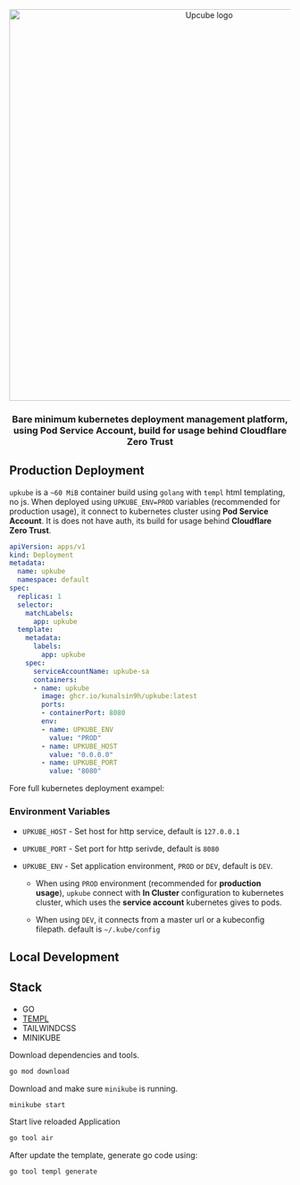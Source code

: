 <div align="center">
  <img src="https://github.com/user-attachments/assets/a07c897e-c66f-47de-ac04-1649e4a3ea48" alt="Upcube logo" width="700px" />  
  <h3>Bare minimum kubernetes deployment management platform, using Pod Service Account, build for usage behind Cloudflare Zero Trust</h3>
</div>

## Production Deployment

`upkube` is a `~60 MiB` container build using `golang` with `templ` html templating, no js. When deployed using `UPKUBE_ENV=PROD` variables (recommended for production usage), it connect to kubernetes cluster using **Pod Service Account**. It is does not have auth, its build for usage behind **Cloudflare Zero Trust**. 

```yaml
apiVersion: apps/v1
kind: Deployment
metadata:
  name: upkube
  namespace: default
spec:
  replicas: 1
  selector:
    matchLabels:
      app: upkube
  template:
    metadata:
      labels:
        app: upkube
    spec:
      serviceAccountName: upkube-sa
      containers:
      - name: upkube
        image: ghcr.io/kunalsin9h/upkube:latest
        ports:
        - containerPort: 8080
        env:
        - name: UPKUBE_ENV
          value: "PROD"
        - name: UPKUBE_HOST
          value: "0.0.0.0"
        - name: UPKUBE_PORT
          value: "8080"
```

Fore full kubernetes deployment exampel: 



### Environment Variables

- `UPKUBE_HOST` - Set host for http service, default is `127.0.0.1`
- `UPKUBE_PORT` - Set port for http serivde, default is `8080`
- `UPKUBE_ENV` - Set application environment, `PROD` or `DEV`, default is `DEV`.

  - When using `PROD` environment (recommended for **production usage**), `upkube` connect with **In Cluster** configuration to kubernetes cluster, which uses the **service account** kubernetes gives to pods. 

  - When using `DEV`, it connects from a master url or a kubeconfig filepath. default is `~/.kube/config`



## Local Development

## Stack

- GO
- [TEMPL](https://templ.guide/)
- TAILWINDCSS
- MINIKUBE

Download dependencies and tools. 

```bash
go mod download
```

Download and make sure `minikube` is running. 

```bash
minikube start
```

Start live reloaded Application 

```bash
go tool air
```

After update the template, generate go code using: 

```bash
go tool templ generate
```
